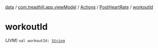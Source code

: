 [data](../../../index.md) / [com.treadhill.app.viewModel](../../index.md) / [Actions](../index.md) / [PostHeartRate](index.md) / [workoutId](./workout-id.md)

# workoutId

(JVM) `val workoutId: `[`String`](https://kotlinlang.org/api/latest/jvm/stdlib/kotlin/-string/index.html)